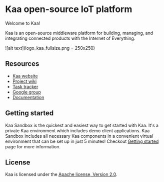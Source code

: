 Kaa open-source IoT platform
============================

Welcome to Kaa!

Kaa is an open-source middleware platform for building, managing, and integrating connected products with the Internet of Everything.

![alt text](logo_kaa_fullsize.png = 250x250)

## Resources

* [Kaa website](http://www.kaaproject.org/)
* [Project wiki](http://docs.kaaproject.org/display/KAA/)
* [Task tracker](http://jira.kaaproject.org/browse/KAA/)
* [Google group](https://groups.google.com/forum/#!forum/kaaproject)
* [Documentation](http://docs.kaaproject.org/display/KAA/Kaa+IoT+Platform+Home)

## Getting started

Kaa Sandbox is the quickest and easiest way to get started with Kaa. It's a private Kaa environment which includes demo client applications. Kaa Sandbox includes all necessary Kaa components in a convenient virtual environment that can be set up in just 5 minutes! Checkout [Getting started](http://docs.kaaproject.org/display/KAA/Getting+started) page for more information.

## License

Kaa is licensed under the [Apache license, Version 2.0](http://www.apache.org/licenses/LICENSE-2.0).
